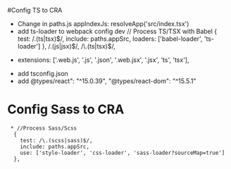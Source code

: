 #Config TS to CRA 
* Change in paths.js
  appIndexJs: resolveApp('src/index.tsx')
* add ts-loader to webpack config dev
   // Process TS/TSX with Babel
      {
        test: /\.(ts|tsx)$/, 
        include: paths.appSrc,
        loaders: ['babel-loader', 'ts-loader']
      },
  /\.(js|jsx)$/,
  /\.(ts|tsx)$/,
 -  extensions: ['.web.js', '.js', '.json', '.web.jsx', '.jsx', 'ts', 'tsx'],
 * add tsconfig.json
 * add @types/react": "^15.0.39", "@types/react-dom": "^15.5.1"
# Config Sass to CRA
     * //Process Sass/Scss
      {
        test: /\.(scss|sass)$/,
        include: paths.appSrc,
        use: ['style-loader', 'css-loader', 'sass-loader?sourceMap=true']
      },